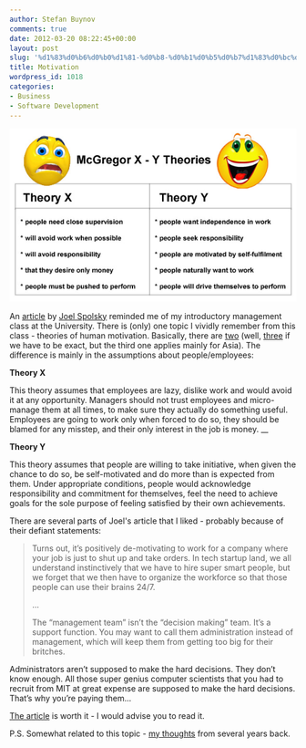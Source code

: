 ```yaml
---
author: Stefan Buynov
comments: true
date: 2012-03-20 08:22:45+00:00
layout: post
slug: '%d1%83%d0%b6%d0%b0%d1%81-%d0%b8-%d0%b1%d0%b5%d0%b7%d1%83%d0%bc%d0%b8%d0%b5'
title: Motivation
wordpress_id: 1018
categories:
- Business
- Software Development
---
```


[![](/images/2012/02/motivation.jpg)](/images/2012/02/motivation.jpg)

An [article](http://www.avc.com/a_vc/2012/02/the-management-team-guest-post-from-joel-spolsky.html) by [Joel Spolsky](http://joelonsoftware.com/items/2012/02/13.html) reminded me of my introductory management class at the University. There is (only) one topic I vividly remember from this class - theories of human motivation.
Basically, there are [two](http://en.wikipedia.org/wiki/Theory_X_and_theory_Y) (well, [three](http://en.wikipedia.org/wiki/Theory_Z) if we have to be exact, but the third one applies mainly for Asia). The difference is mainly in the assumptions about people/employees:

**Theory X**

This theory assumes that employees are lazy, dislike work and would avoid it at any opportunity. Managers should not trust employees and micro-manage them at all times, to make sure they actually do something useful. Employees are going to work only when forced to do so, they should be blamed for any misstep, and their only interest in the job is money.
__

**Theory Y**

This theory assumes that people are willing to take initiative, when given the chance to do so, be self-motivated and do more than is expected from them. Under appropriate conditions, people would acknowledge responsibility and commitment for themselves, feel the need to achieve goals for the sole purpose of feeling satisfied by their own achievements.

<!-- More -->

There are several parts of Joel's article that I liked - probably because of their defiant statements:


> Turns out, it’s positively de-motivating to work for a company where your job is just to shut up and take orders. In tech startup land, we all understand instinctively that we have to hire super smart people, but we forget that we then have to organize the workforce so that those people can use their brains 24/7.
> 
> ...
> 
> The “management team” isn’t the “decision making” team. It’s a support function. You may want to call them administration instead of management, which will keep them from getting too big for their britches.

Administrators aren’t supposed to make the hard decisions. They don’t know enough. All those super genius computer scientists that you had to recruit from MIT at great expense are supposed to make the hard decisions. That’s why you’re paying them...


[The article](http://www.avc.com/a_vc/2012/02/the-management-team-guest-post-from-joel-spolsky.html) is worth it - I would advise you to read it.

P.S. Somewhat related to this topic - [my thoughts](/blog/2007/09/03/how-to-become-a-manager/) from several years back.
